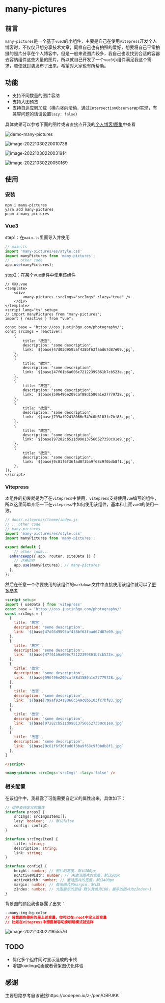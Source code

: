# many-pictures

## 前言

​	`many-pictures`是一个基于`vue3`的小组件，主要是自己在使用`vitepress`开发个人博客时，不仅仅只想分享技术文章，同样自己也有拍照的爱好，想要将自己平常拍摄的照片分享在个人博客中，但是一般来说图片较多，我自己也没找到合适的容器去容纳组件这些大量的图片，所以就自己开发了一个`vue3`小组件满足我这个需求，顺便就封装发布了出来，希望对大家也有所帮助。

## 功能

+ 支持不同数量的图片容纳
+ 支持大图预览
+ 支持自适应懒加载（横向竖向滚动，通过`IntersectionObserver`api实现，有兼容问题的话请设置`lazy: false`）

具体效果可以参考下面的图片或者直接点开我的[个人博客/图集](https://justin3go.com/%E5%9B%BE%E9%9B%86/%E6%A0%A1%E5%9B%AD.html)中查看

![demo-many-pictures](https://oss.justin3go.com/blogs/demo-many-pictures.gif)

![image-20221030220010738](https://oss.justin3go.com/blogs/image-20221030220010738.png)

![image-20221030220031914](https://oss.justin3go.com/blogs/image-20221030220031914.png)

![image-20221030220050169](https://oss.justin3go.com/blogs/image-20221030220050169.png)

## 使用

### 安装

```shell
npm i many-pictures
yarn add many-pictures
pnpm i many-pictures
```

### Vue3 

step1：在`main.ts`里面导入并使用

```ts
// main.ts
import 'many-pictures/es/style.css'
import manyPictures from 'many-pictures';
// ... other code
app.use(manyPictures);
```

step2：在某个vue组件中使用该组件

```vue
// XXX.vue
<template>
	<div>
		<many-pictures :srcImgs="srcImgs" :lazy="true" />
	</div>
</template>
<script lang="ts" setup>
// import manyPictures from "many-pictures";
import { reactive } from "vue";

const base = "https://oss.justin3go.com/photography/";
const srcImgs = reactive([
	{
		title: "故宫",
		description: "some description",
		link: `${base}47d03d9595af438bf63faad67d87e09.jpg`,
	},
	{
		title: "故宫",
		description: "some description",
		link: `${base}47f61b6a606c72122399861b7cb523e.jpg`,
	},
	{
		title: "故宫",
		description: "some description",
		link: `${base}596496e209caf88d1580a1e27779728.jpg`,
	},
	{
		title: "故宫",
		description: "some description",
		link: `${base}799af92418066c549c0b6103fc7bf83.jpg`,
	},
	{
		title: "故宫",
		description: "some description",
		link: `${base}97282cb511d990137566527350c01e9.jpg`,
	},
	{
		title: "故宫",
		description: "some description",
		link: `${base}9c01f6f36fad0f3ba9f68c9f0bdb8f1.jpg`,
	},
]);
</script>
```

### Vitepress

本组件的初衷就是为了在`vitepress`中使用，`vitepress`支持使用`vue`编写的组件，所以这里简单介绍一下在`vitepress`中如何使用该组件，基本和上面`vue3`的使用一致。

```js
// docs/.vitepress/theme/index.js
// ...other code
// many-pictures
import 'many-pictures/es/style.css'
import manyPictures from 'many-pictures';

export default {
	// other code...
  enhanceApp({ app, router, siteData }) {
    // 注册组件
    app.use(manyPictures); // many-pictures
  },
};
```

然后在任意一个你要使用的该组件的`markdown`文件中直接使用该组件就可以了[更多参考](https://vitepress.vuejs.org/guide/using-vue)

```md
<script setup>
import { useData } from 'vitepress'
const base = 'https://oss.justin3go.com/photography/'
const srcImgs = [
  {
    title: '故宫',
    description: 'some description',
    link: `${base}47d03d9595af438bf63faad67d87e09.jpg`
  },
  {
    title: '故宫',
    description: 'some description',
    link: `${base}47f61b6a606c72122399861b7cb523e.jpg`
  },
  {
    title: '故宫',
    description: 'some description',
    link: `${base}596496e209caf88d1580a1e27779728.jpg`
  },
  {
    title: '故宫',
    description: 'some description',
    link: `${base}799af92418066c549c0b6103fc7bf83.jpg`
  },
  {
    title: '故宫',
    description: 'some description',
    link: `${base}97282cb511d990137566527350c01e9.jpg`
  },
  {
    title: '故宫',
    description: 'some description',
    link: `${base}9c01f6f36fad0f3ba9f68c9f0bdb8f1.jpg`
  },
]

</script>

<many-pictures :srcImgs='srcImgs' :lazy='false' />
```

### 相关配置

在该组件中，我暴露了可能需要自定义的属性出来，具体如下：

```ts
// 组件支持定义的属性
interface propsI {
	srcImgs: srcImgsItemI[];
	lazy: boolean;  // 默认false
	config: configI;
}

interface srcImgsItemI {
	title: string;
	description: string;
	link: string;
}

interface configI {
	height: number; // 图片的高度，默认300px
	noActiveWidth: number; // 未激活图片的宽度，默认50px
	activeWidth: number; // 激活图片的宽度，默认400px
	margin: number; // 每张图片的margin，默认5
	zIndex: number; // 大图展示的层级 默认背景为100，展示的图片为zIndex+1
}
```

背景图的颜色我也暴露了出来：

```css
--many-img-bg-color
// 背景颜色使用的是上述变量，你可以在:root中定义该变量
// 比如在vitepress中想要兼容切换明暗模式就这样 
```

![image-20221030221955576](https://oss.justin3go.com/blogs/image-20221030221955576.png)

## TODO 

- 优化多个组件同时显示造成的卡顿
- 增加loading动画或者骨架图优化体验

## 感谢

主要思路参考自该链接https://codepen.io/z-/pen/OBPJKK